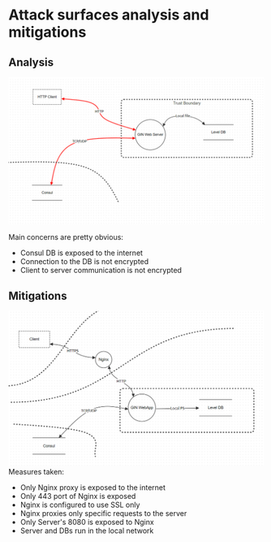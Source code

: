 # Attack surfaces analysis and mitigations

## Analysis

![img.png](img.png)

Main concerns are pretty obvious:
- Consul DB is exposed to the internet
- Connection to the DB is not encrypted
- Client to server communication is not encrypted

## Mitigations

![img_1.png](img_1.png)
Measures taken:
- Only Nginx proxy is exposed to the internet
- Only 443 port of Nginx is exposed
- Nginx is configured to use SSL only
- Nginx proxies only specific requests to the server
- Only Server's 8080 is exposed to Nginx
- Server and DBs run in the local network
